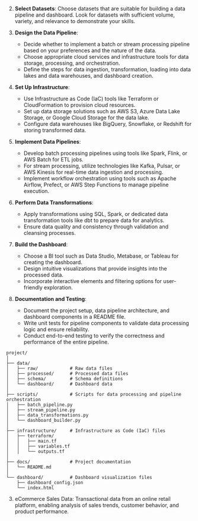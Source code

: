 


2. **Select Datasets**: Choose datasets that are suitable for building a data pipeline and dashboard. Look for datasets with sufficient volume, variety, and relevance to demonstrate your skills.

3. **Design the Data Pipeline**:
   - Decide whether to implement a batch or stream processing pipeline based on your preferences and the nature of the data.
   - Choose appropriate cloud services and infrastructure tools for data storage, processing, and orchestration.
   - Define the steps for data ingestion, transformation, loading into data lakes and data warehouses, and dashboard creation.

4. **Set Up Infrastructure**:
   - Use Infrastructure as Code (IaC) tools like Terraform or CloudFormation to provision cloud resources.
   - Set up data storage solutions such as AWS S3, Azure Data Lake Storage, or Google Cloud Storage for the data lake.
   - Configure data warehouses like BigQuery, Snowflake, or Redshift for storing transformed data.

5. **Implement Data Pipelines**:
   - Develop batch processing pipelines using tools like Spark, Flink, or AWS Batch for ETL jobs.
   - For stream processing, utilize technologies like Kafka, Pulsar, or AWS Kinesis for real-time data ingestion and processing.
   - Implement workflow orchestration using tools such as Apache Airflow, Prefect, or AWS Step Functions to manage pipeline execution.

6. **Perform Data Transformations**:
   - Apply transformations using SQL, Spark, or dedicated data transformation tools like dbt to prepare data for analytics.
   - Ensure data quality and consistency through validation and cleansing processes.

7. **Build the Dashboard**:
   - Choose a BI tool such as Data Studio, Metabase, or Tableau for creating the dashboard.
   - Design intuitive visualizations that provide insights into the processed data.
   - Incorporate interactive elements and filtering options for user-friendly exploration.

8. **Documentation and Testing**:
   - Document the project setup, data pipeline architecture, and dashboard components in a README file.
   - Write unit tests for pipeline components to validate data processing logic and ensure reliability.
   - Conduct end-to-end testing to verify the correctness and performance of the entire pipeline.


```
project/
│
├── data/
│   ├── raw/            # Raw data files
│   ├── processed/      # Processed data files
│   ├── schema/         # Schema definitions
│   └── dashboard/      # Dashboard data
│
├── scripts/            # Scripts for data processing and pipeline orchestration
│   ├── batch_pipeline.py
│   ├── stream_pipeline.py
│   ├── data_transformations.py
│   └── dashboard_builder.py
│
├── infrastructure/     # Infrastructure as Code (IaC) files
│   ├── terraform/
│   │   ├── main.tf
│   │   ├── variables.tf
│   │   └── outputs.tf
│
├── docs/               # Project documentation
│   └── README.md
│
└── dashboard/          # Dashboard visualization files
    ├── dashboard_config.json
    └── index.html
```


3. eCommerce Sales Data: Transactional data from an online retail platform, enabling analysis of sales trends, customer behavior, and product performance.
